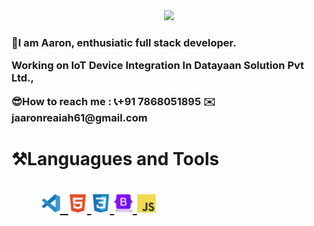 <div align="center"><img src="https://user-images.githubusercontent.com/94035223/164618715-a455f7cb-b444-49bc-9e5f-8d8cc552414d.gif" width="full"></div>

<h3><p>👋I am Aaron, enthusiatic full stack developer.</p>
<!-- </p>👷‍♂️Currently working on full stack Web development projects.</p> -->
<p>Working on IoT Device Integration In Datayaan Solution Pvt Ltd.,</p>
</p>😎How to reach me : 📞+91 7868051895  ✉️<a> jaaronreaiah61@gmail.com</a></p></h3>

<h1>⚒️Languagues and Tools<h1>
  <ul class="code">
    <a href="https://reactjs.org/" target="_blank"><img src="https://github.com/devicons/devicon/blob/master/icons/vscode/vscode-original.svg" name="react" width="30" height="30"/>&nbsp;
    <img src="https://github.com/devicons/devicon/blob/master/icons/html5/html5-plain.svg" width="30" height="30">
    <img src="https://github.com/devicons/devicon/blob/master/icons/css3/css3-original.svg" width="30" height="30">
    <img src="https://github.com/devicons/devicon/blob/master/icons/bootstrap/bootstrap-original-wordmark.svg" width="30" height="30">
    <img src="https://github.com/devicons/devicon/blob/master/icons/javascript/javascript-original.svg" width="30" height="30">
  </ul>
